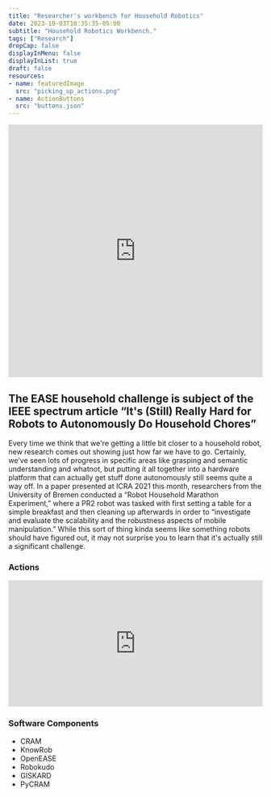 ```yaml
---
title: "Researcher's workbench for Household Robotics"
date: 2023-10-03T10:35:35-05:00
subtitle: "Household Robotics Workbench."
tags: ["Research"]
dropCap: false
displayInMenu: false
displayInList: true
draft: false
resources:
- name: featuredImage
  src: "picking_up_actions.png"
- name: ActionButtons
  src: "buttons.json"
---
```


<!--more-->

<iframe width="100%" height="500" src="https://www.youtube.com/embed/pv_n9FQRoZQ?si=j3CB2Sj4itd_1qlC" title="YouTube video player" frameborder="0" allow="accelerometer; autoplay; clipboard-write; encrypted-media; gyroscope; picture-in-picture; web-share" allowfullscreen></iframe>

## The EASE household challenge is subject of the IEEE spectrum article “It's (Still) Really Hard for Robots to Autonomously Do Household Chores”
Every time we think that we're getting a little bit closer to a household robot, new research comes out showing just how far we have to go. Certainly, we’ve seen lots of progress in specific areas like grasping and semantic understanding and whatnot, but putting it all together into a hardware platform that can actually get stuff done autonomously still seems quite a way off. In a paper presented at ICRA 2021 this month, researchers from the University of Bremen conducted a “Robot Household Marathon Experiment,” where a PR2 robot was tasked with first setting a table for a simple breakfast and then cleaning up afterwards in order to “investigate and evaluate the scalability and the robustness aspects of mobile manipulation.” While this sort of thing kinda seems like something robots should have figured out, it may not surprise you to learn that it's actually still a significant challenge.

### Actions

<iframe frameBorder="0" style="width:100%;height:250px;" src="https://intel4coro.github.io/coai-list/#/widgets/ActionForm?data=/coai-list/household.json"></iframe>

### Software Components

- CRAM
- KnowRob
- OpenEASE
- Robokudo
- GISKARD
- PyCRAM
